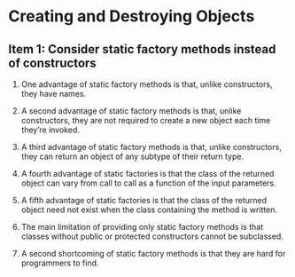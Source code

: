 # Creating and Destroying Objects

## Item 1: Consider static factory methods instead of constructors

1.   One advantage of static factory methods is that, unlike constructors, they have names.
2.   A second advantage of static factory methods is that, unlike constructors, they are not required to create a new object each time they’re invoked.
3.   A third advantage of static factory methods is that, unlike constructors, they can return an object of any subtype of their return type. 
4.   A fourth advantage of static factories is that the class of the returned object can vary from call to call as a function of the input parameters.
5.   A fifth advantage of static factories is that the class of the returned object need not exist when the class containing the method is written.



1.   The main limitation of providing only static factory methods is that classes without public or protected constructors cannot be subclassed.
2.   A second shortcoming of static factory methods is that they are hard for programmers to find.